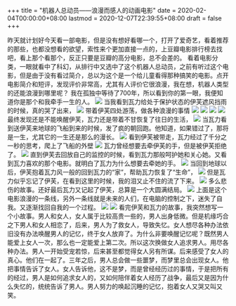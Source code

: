 +++
title = "机器人总动员——浪漫而感人的动画电影"
date = 2020-02-04T00:00:00+08:00
lastmod = 2020-12-07T22:39:55+08:00
draft = false
+++

昨天就计划好今天看一部电影，但是没有想好看哪一个，打开了爱奇艺，看着推荐的那些，也都没想看的欲望，索性来个更加直接一点的，上豆瓣电影排行榜去找吧，看上那个看那个，反正只要是豆瓣的高分电影，总不会差的。
看着电影分类，一眼就看中了科幻，从排行中又选中了这个机器人总动员，之前有听过这个电影，但是由于没有看过简介，总以为这个是一个给儿童看得那种搞笑的电影。点开电影简介和短评，发现评价非常高，尤其有人评价它很浪漫，我在想，机器人类型的还能浪漫到哪里呢？
我在孤独中等待了700年，所以看到你的第一眼，我便知道你是那个和我牵手一生的人。
![](https://grass.show/blog-pic/img/640.jpg)
当我看到瓦力给处于保护状态的伊芙遮风挡雨的时候，真的哭了出来，
![](https://grass.show/blog-pic/img/20201023152654.jpg)
带着伊芙四处游荡，做各种浪漫的事情
![](https://grass.show/blog-pic/img/20201023152714.jpg)
![](https://grass.show/blog-pic/img/20201023152743.jpg)
![](https://grass.show/blog-pic/img/20201023152757.jpg)
![](https://grass.show/blog-pic/img/20201023152816.jpg)
最终发现还是不能唤醒伊芙，瓦力还是带着不甘恢复了往日的生活，
![](https://grass.show/blog-pic/img/20201023152841.jpg)
当瓦力看到送伊芙来地球的飞船到来的时候，发了疯的朝回跑。他知道，如果错过了，那将是一生，尤其它的一生还是那么的漫长。
![](https://grass.show/blog-pic/img/20201023152911.jpg)
看到伊芙被带走，瓦力经过了千分之一秒的思考，爬上了飞船的外壁
![](https://grass.show/blog-pic/img/20201023152918.jpg)
瓦力曾经想要去牵伊芙的手，但是被伊芙拒绝了。
![](https://grass.show/blog-pic/img/20201023152944.jpg)
直到伊芙去回放自己的监控的时候，看到瓦力那般呵护她和关心她。又看到瓦力喜欢的那个电影。就明白了瓦力为什么想要去牵她的手。
![](https://grass.show/blog-pic/img/20201023152956.jpg)
当回到地球以后，伊芙抱着瓦力风一般的回到瓦力的“家”，帮助瓦力恢复了“生命”，
![](https://grass.show/blog-pic/img/20201023153007.jpg)
但是瓦力似乎忘记了伊芙，在看到这里的时候，我的泪又止不住的流了下来。
![](https://grass.show/blog-pic/img/20201023153113.jpg)
多么悲伤的故事。还好最后瓦力又记起了伊芙，总算是一个大圆满结局。
![](https://grass.show/blog-pic/img/20201023153123.jpg)
上面是这个电影浪漫的一条线，另外一条线就是未来的人们，在电脑的控制之下，迷失了自我。又逐渐找回自我的一个过程。
![](https://grass.show/blog-pic/img/20201023153136.jpg)
![](https://grass.show/blog-pic/img/20201023153153.jpg)
看完伊芙和瓦力的故事，我突然想写一个小故事。男人和女人，女人属于比较高贵一些的，男人出身低微。但是机缘巧合之下男人和女人相恋了，后来，男人为了救女人，导致失忆。女人想尽各种办法依旧没有办法唤醒男人的记忆，终于女人放弃了。为什么非要唤醒记忆呢？既然男人能爱上女人一次，那么也一定能爱上第二次。所以这次换做女人追求男人。用尽各种办法。男人一开始受宠若惊，后来甚至都觉得女人另有所谋。后来感受了女人的真心。他们在一起了。三年之后，男人总会做一些噩梦，而梦里总会出现女人。他把事情告诉了女人。女人告诉他，这不是梦，而是曾经经历过的事情，于是把所有的经过，男人是如何追求女人的，又如何陪伴着女人经历了战争，最后又是因为什么失忆的，统统告诉了男人。男人努力的唤起沉睡的记忆，抱着女人又哭又叫又笑。